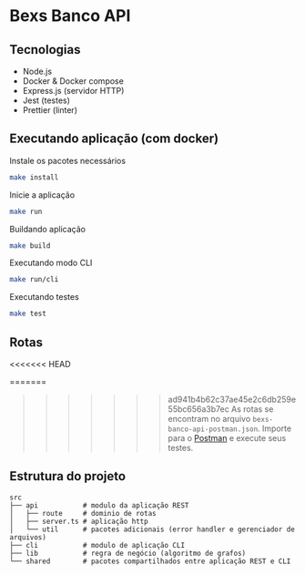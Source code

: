 # Bexs Banco API

## Tecnologias

- Node.js
- Docker & Docker compose
- Express.js (servidor HTTP)
- Jest (testes)
- Prettier (linter)

## Executando aplicação (com docker)

Instale os pacotes necessários

```bash
make install
```

Inicie a aplicação

```bash
make run
```

Buildando aplicação

```bash
make build
```

Executando modo CLI

```bash
make run/cli
```

Executando testes

```bash
make test
```

## Rotas
<<<<<<< HEAD

=======
>>>>>>> ad941b4b62c37ae45e2c6db259e55bc656a3b7ec
As rotas se encontram no arquivo `bexs-banco-api-postman.json`. Importe para o [Postman](https://www.postman.com/) e execute seus testes.

## Estrutura do projeto

```
src
├── api           # modulo da aplicação REST
│   ├── route     # dominio de rotas
│   ├── server.ts # aplicação http
│   └── util      # pacotes adicionais (error handler e gerenciador de arquivos)
├── cli           # modulo de aplicação CLI
├── lib           # regra de negócio (algoritmo de grafos)
└── shared        # pacotes compartilhados entre aplicação REST e CLI
```
